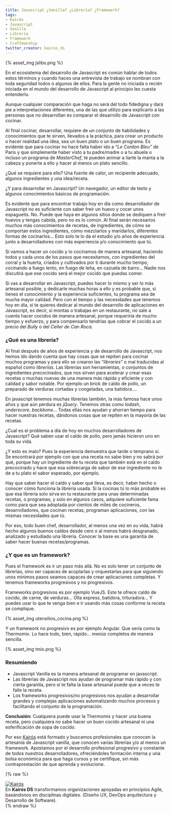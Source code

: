 ```yaml
---
title: Javascript ¿Vanilla? ¿Librería? ¿Framework?
tags:
- Kairós
- Javascript
- Vanilla
- Librería
- Framework
- Craftmanship
twitter_creator: kairos_ds
---
```


{% asset_img jslibs.png %}


En el ecosistema del desarrollo de Javascript es común hablar de todos estos términos y cuando haces una entrevista de trabajo se nombran con toda seguridad todos o algunos de ellos. Para la gente no iniciada o recién iniciada en el mundo del desarrollo de Javascript al principio les cuesta entenderlo.

Aunque cualquier comparación que haga no será del todo fidedigna y dará pie a interpretaciones diferentes, una de las que utilizo para explicarlo a las personas que no desarrollan es comparar el desarrollo de Javascript con cocinar.

<!-- more -->

Al final cocinar, desarrollar, requiere de un conjunto de habilidades y conocimientos que te sirven, llevados a la práctica, para crear un producto o hacer realidad una idea, sea un buen plato o un buen programa. Es evidente que para cocinar no hace falta haber ido a _“Le Cordon Bleu”_ de París y que simplemente haber visto a tu padre/madre o a tu abuela o incluso un programa de _MasterChef_, te pueden animar a liarte la manta a la cabeza y ponerte a ello y hacer al menos un plato sencillo.

¿Qué se requiere para ello? Una fuente de calor, un recipiente adecuado, algunos ingredientes y una idea/receta.

¿Y para desarrollar en Javascript? Un navegador, un editor de texto y algunos conocimientos básicos de programación.

Es evidente que para encontrar trabajo hoy en día como desarrollador de Javascript no es suficiente con saber freír un huevo y cocer unos espaguetis. No. Puede que haya en algunos sitios donde se dediquen a freír huevos y tengas cabida, pero no es lo común. Al final serán necesarios muchos más conocimientos de recetas, de ingredientes, de cómo se comportan estos ingredientes, cómo mezclarlos y maridarlos, diferentes formas de cocinarlos… Esto solo te lo da el estudio y/o años de experiencia junto a desarrolladores con más experiencia y/o conocimiento que tú.

Si vamos a hacer un cocido y lo cocinamos de manera artesanal, haciendo todos y cada unos de los pasos que necesitamos, con ingredientes del corral y la huerta, criados y cultivados por ti durante mucho tiempo, cocinando a fuego lento, en fuego de leña, en cazuela de barro… Nadie nos discutirá que ese cocido será el mejor cocido que puedas comer.

Si vas a desarrollar en Javascript, puedes hacer lo mismo y ser lo más artesanal posible, y dedicarle muchas horas a ello y es probable que, si tienes el conocimiento y la experiencia suficientes, tu programa sea de mucha mayor calidad. Pero con el tiempo y las necesidades que tenemos hoy en día, si te quieres dedicar al mundo del desarrollo de aplicaciones en Javascript, es decir, si montas o trabajas en un restaurante, no sale a cuenta hacer cocidos de manera artesanal, porque requeriría de mucho tiempo y esfuerzo, y para compensarlo tendrías que cobrar el cocido a un precio del _Bully_ o del _Celler de Can Roca_.

### ¿Qué es una librería?

Al final después de años de experiencia y de desarrollo de Javascript, nos hemos ido dando cuenta que hay cosas que se repiten para cocinar muchos programas y para ello se crearon las _“libraries”_ o mal traducidas al español como _librerías_. Las librerías son herramientas, o conjuntos de ingredientes precocinados, que nos sirven para acelerar y crear esas recetas o muchas nuevas de una manera más rápida y eficiente y con calidad y sabor notable. Por ejemplo un brick de caldo de pollo, un preparado de verduras cortadas y congeladas, una batidora....

En javascript tenemos muchas librerías también, la más famosa hace unos años y que aún perdura es _jQuery_. Tenemos otras como _lodash_, _underscore_, _backbone_… Todas ellas nos ayudan y ahorran tiempo para hacer nuestras recetas, dándonos cosas que se repiten en la mayoría de las recetas.

¿Cual es el problema a día de hoy en muchos desarrolladores de Javascript? Qué saben usar el caldo de pollo, pero jamás hicieron uno en toda su vida.

¿Y esto es malo? Pues la experiencia demuestra que tarde o temprano sí. Se encontrará por ejemplo con que una receta no sabe bien y no sabrá por qué, porque hay un ingrediente de tu receta que también está en el caldo precocinado y hace que esa sobrecarga de sabor de ese ingrediente no le de a tu plato el sabor esperado, por ejemplo.

Hay que saber hacer el caldo y saber qué lleva, es decir, haber hecho o conocer cómo funciona la librería usada. Si la cocinas tú lo más probable es que esa librería solo sirva en tu restaurante para unas determinadas recetas, o programas, y solo en algunos casos, adquiere suficiente fama como para que sea adoptada por cientos de miles de cocineros, desarrolladores, que cocinan recetas, programan aplicaciones, con las mismas necesidades que tú.

Por eso, todo buen chef, desarrollador, al menos una vez en su vida, habrá hecho algunos buenos caldos desde cero o al menos habrá desgranado, analizado y estudiado una librería.
Conocer la base es una garantía de saber hacer buenas recetas/programas.

### ¿Y que es un framework?

Pues el framework es ir un paso más allá. No es solo tener un conjunto de librerías, sino ser capaces de acoplarlas y orquestarlas para que siguiendo unos mínimos pasos seamos capaces de crear aplicaciones completas. Y tenemos frameworks progresivos y no progresivos.

Frameworks progresivos es por ejemplo VueJS. Este te ofrece caldo de cocido, de carne, de verduras… Olla express, batidora, trituradora… Y puedes usar lo que te venga bien e ir usando más cosas conforme la receta se complique.

{% asset_img utensilios_cocina.png %}

Y un framework no progresivo es por ejemplo Angular. Que sería como la Thermomix. Lo hace todo, bien, rápido… menús completos de manera sencilla.

{% asset_img tmix.png %}

### Resumiendo

- Javascript Vanilla es la manera artesanal de programar en javascript.
- Las librerías de Javascript nos ayudan de programar más rápido y con cierta garantía, pero si te falta la base artesanal puede que a veces te falle la receta.
- Los frameworks progresivos/no progresivos nos ayudan a desarrollar grandes y complejas aplicaciones automatizando muchos procesos y facilitando el conjunto de la programación.

**Conclusión:** Cualquiera puede usar la Thermomix y hacer una buena receta, pero cualquiera no sabe hacer un buen cocido artesanal ni una esferificación de sopa de cocido.

Por eso [Kairós](https://www.kairosds.com/) está formado y buscamos profesionales que conocen la artesanía de Javascript vanilla, que conocen varias librerías y/o al menos un framework. Apostamos por el desarrollo profesional progresivo y constante de todos nuestros desarrolladores, ofreciéndoles formación interna y una bolsa económica para que haga cursos y se certifique, sin más contraprestación de que aprenda y evolucione.

{% raw %}
<div class="sponsor" style="border-color: #fe7902">
  <a class="logo" href="https://www.kairosds.com/"><img src="kairos.png" alt="Kairós" /></a>
  <div class="bio">
    En <strong>Kairós DS</strong> transformamos organizaciones apoyadas en principios Agile, basándonos en disciplinas digitales. (Diseño UX, DevOps arquitectura y Desarrollo de Software).
  </div>
</div>
{% endraw %}

